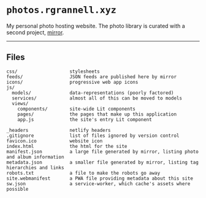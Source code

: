 # `photos.rgrannell.xyz`

My personal photo hosting website. The photo library is curated with a second project,
[mirror](https://github.com/rgrannell1/mirror).

---

## Files

```
css/                   stylesheets
feeds/                 JSON feeds are published here by mirror
icons/                 progressive web app icons
js/
  models/              data-representations (poorly factored)
  services/            almost all of this can be moved to models
  views/
    components/        site-wide Lit components
    pages/             the pages that make up this application
    app.js             the site's entry Lit component

_headers               netlify headers
.gitignore             list of files ignored by version control
favicon.ico            website icon
index.html             the html for the site
manifest.json          a large file generated by mirror, listing photo and album information
metadata.json          a smaller file generated by mirror, listing tag hierarchies and links
robots.txt             a file to make the robots go away
site.webmanifest       a PWA file providing metadata about this site
sw.json                a service-worker, which cache's assets where possible
```
